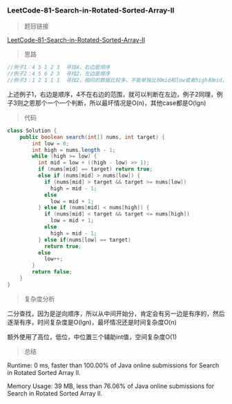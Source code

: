 ### LeetCode-81-Search-in-Rotated-Sorted-Array-II

> 题目链接

[LeetCode-81-Search-in-Rotated-Sorted-Array-II](https://leetcode.com/problems/search-in-rotated-sorted-array-ii/)

> 思路

```java
//例子1：4 5 1 2 3  寻找4，右边是顺序
//例子2：4 5 6 2 3  寻找2，左边是顺序
//例子3：1 2 1 1 1  寻找2，相同的数据比较多，不能单独比较mid和low或者high和mid，从左边开始逐个比较
```
上述例子1，右边是顺序，4不在右边的范围，就可以判断在左边，例子2同理，例子3则之恩那个一个一个判断，所以最坏情况是O(n)，其他case都是O(lgn)

> 代码

```java
class Solution {
    public boolean search(int[] nums, int target) {
        int low = 0;
        int high = nums.length - 1;
        while (high >= low) {
          int mid = low + ((high - low) >> 1);
          if (nums[mid] == target) return true;
          else if (nums[mid] > nums[low]) {
            if (nums[mid] > target && target >= nums[low])
              high = mid - 1;
            else
              low = mid + 1;
          } else if (nums[mid] < nums[high]) {
            if (nums[mid] < target && target <= nums[high])
              low = mid + 1;
            else
              high = mid - 1;
          } else if(nums[low] == target)
            return true;
          else
            low++;
        }
        return false;
    }
}
```

> 复杂度分析

二分查找，因为是逆向顺序，所以从中间开始分，肯定会有另一边是有序的，然后逐渐有序，时间复杂度是O(lgn)，最坏情况还是时间复杂度O(n)

额外使用了高位，低位，中位置三个辅助int值，空间复杂度O(1)

> 总结

Runtime: 0 ms, faster than 100.00% of Java online submissions for Search in Rotated Sorted Array II.

Memory Usage: 39 MB, less than 76.06% of Java online submissions for Search in Rotated Sorted Array II.
